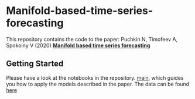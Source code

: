 # Manifold-based-time-series-forecasting

This repository contains the code to the paper: Puchkin N, Timofeev A, Spokoiny V (2020) [**Manifold based time series forecasting**]()

## Getting Started

Please have a look at the notebooks in the repository. [main](./main.ipynb), which guides you how to apply the models described in the paper. The data can be found [here](https://drive.google.com/drive/folders/1NDcDf2g5kvMHZIhoHAkS59a5-3aeM6BR?usp=sharing)
